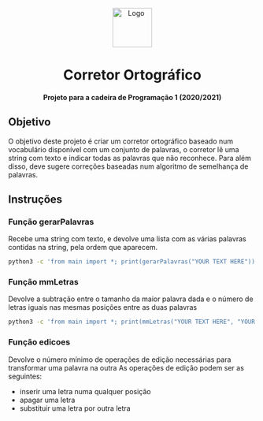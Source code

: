<p align="center">
  <a href="https://github.com/zev4l/chessbook">
    <img src="https://www.palpitedigital.com/y/322/corretor-e1444142590776.jpg" alt="Logo" width="80" height="80">
  </a>

<h1 align="center">Corretor Ortográfico</h3>
<h4 align="center">Projeto para a cadeira de Programação 1 (2020/2021)</h5>

## Objetivo
O objetivo deste projeto é criar um corretor ortográfico baseado num vocabulário disponível com um conjunto de palavras, o corretor lê uma string com texto e indicar todas as palavras que não reconhece. Para além disso, deve sugere correções baseadas num algoritmo de semelhança de palavras.

## Instruções 

### Função gerarPalavras 
Recebe uma string com texto, e devolve uma lista com as várias palavras contidas na string, pela ordem que aparecem.

```bash
python3 -c 'from main import *; print(gerarPalavras("YOUR TEXT HERE"))'
```

### Função mmLetras
Devolve a subtração entre o tamanho da maior palavra dada e o número de letras iguais nas mesmas posições entre as duas palavras

```bash
python3 -c 'from main import *; print(mmLetras("YOUR TEXT HERE", "YOUR TEXT HERE"))'
```

### Função edicoes 
Devolve o número mínimo de operações de edição necessárias para transformar uma palavra na outra 
As operações de edição podem ser as seguintes:
* inserir uma letra numa qualquer posição 
* apagar uma letra
* substituir uma letra por outra letra



